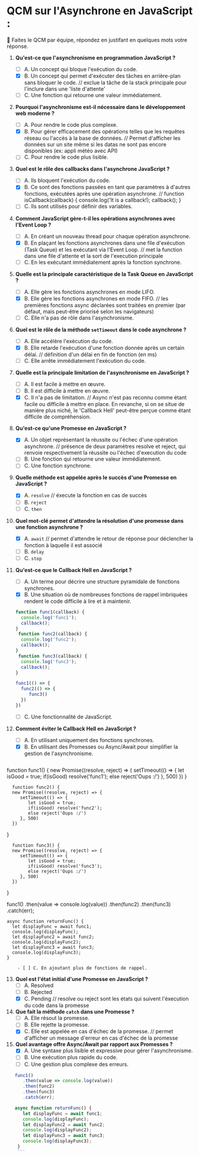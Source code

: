 # QCM sur l'Asynchrone en JavaScript :

:rocket: Faites le QCM par équipe, répondez en justifant en quelques mots votre réponse.

1. **Qu'est-ce que l'asynchronisme en programmation JavaScript ?**
   - [ ] A. Un concept qui bloque l'exécution du code.
   - [X] B. Un concept qui permet d'exécuter des tâches en arrière-plan sans bloquer le code. // exclue la tâche de la stack principale pour l'inclure dans une 'liste d'attente'
   - [ ] C. Une fonction qui retourne une valeur immédiatement.

1. **Pourquoi l'asynchronisme est-il nécessaire dans le développement web moderne ?**
   - [ ] A. Pour rendre le code plus complexe.
   - [X] B. Pour gérer efficacement des opérations telles que les requêtes réseau ou l'accès à la base de données. // Permet d'afficher les données sur un site même si les datas ne sont pas encore disponibles (ex: appli météo avec API)
   - [ ] C. Pour rendre le code plus lisible.

3. **Quel est le rôle des callbacks dans l'asynchrone JavaScript ?**
   - [ ] A. Ils bloquent l'exécution du code.
   - [X] B. Ce sont des fonctions passées en tant que paramètres à d'autres fonctions, exécutées après une opération asynchrone. // function isCallback(callback) {
      console.log('It is a callback!);
      callback();
   }
   - [ ] C. Ils sont utilisés pour définir des variables.

4. **Comment JavaScript gère-t-il les opérations asynchrones avec l'Event Loop ?**
   - [ ] A. En créant un nouveau thread pour chaque opération asynchrone.
   - [X] B. En plaçant les fonctions asynchrones dans une file d'exécution (Task Queue) et les exécutant via l'Event Loop. // met la function dans une file d'attente et la sort de l'execution principale
   - [ ] C. En les exécutant immédiatement après la fonction synchrone.

5. **Quelle est la principale caractéristique de la Task Queue en JavaScript ?**
   - [ ] A. Elle gère les fonctions asynchrones en mode LIFO.
   - [X] B. Elle gère les fonctions asynchrones en mode FIFO. // les premières fonctions async déclarées sont traitées en premier (par défaut, mais peut-être priorisé selon les navigateurs)
   - [ ] C. Elle n'a pas de rôle dans l'asynchronisme.

6. **Quel est le rôle de la méthode `setTimeout` dans le code asynchrone ?**
   - [ ] A. Elle accélère l'exécution du code.
   - [X] B. Elle retarde l'exécution d'une fonction donnée après un certain délai. // définition d'un délai en fin de fonction (en ms)
   - [ ] C. Elle arrête immédiatement l'exécution du code.

7. **Quelle est la principale limitation de l'asynchronisme en JavaScript ?**
   - [ ] A. Il est facile à mettre en œuvre.
   - [ ] B. Il est difficile à mettre en œuvre.
   - [X] C. Il n'a pas de limitation. // Async n'est pas reconnu comme étant facile ou difficile à mettre en place. En revanche, si on se situe de manière plus niché, le 'Callback Hell' peut-être perçue comme étant difficile de compréhension.

8. **Qu'est-ce qu'une Promesse en JavaScript ?**
   - [X] A. Un objet représentant la réussite ou l'échec d'une opération asynchrone. // présence de deux paramètres resolve et reject, qui renvoie respectivement la réussite ou l'échec d'execution du code
   - [ ] B. Une fonction qui retourne une valeur immédiatement.
   - [ ] C. Une fonction synchrone.

9. **Quelle méthode est appelée après le succès d'une Promesse en JavaScript ?**
   - [X] A. `resolve` // éxecute la fonction en cas de succès
   - [ ] B. `reject`
   - [ ] C. `then`

10. **Quel mot-clé permet d'attendre la résolution d'une promesse dans une fonction asynchrone ?**
    - [X] A. `await` // permet d'attendre le retour de réponse pour déclencher la fonction à laquelle il est associé
    - [ ] B. `delay`
    - [ ] C. `stop`

11. **Qu'est-ce que le Callback Hell en JavaScript ?**
    - [ ] A. Un terme pour décrire une structure pyramidale de fonctions synchrones.
    - [X] B. Une situation où de nombreuses fonctions de rappel imbriquées rendent le code difficile à lire et à maintenir.
    ```javascript
    function func1(callback) {
      console.log('func1');
      callback();
    }
     function func2(callback) {
      console.log('func2');
      callback();
    }
     function func3(callback) {
      console.log('func3');
      callback();
    }

    func1(() => {
      func2(() => {
         func3()
      })
    })
    ```
    
    - [ ] C. Une fonctionnalité de JavaScript.

12. **Comment éviter le Callback Hell en JavaScript ?**
    - [ ] A. En utilisant uniquement des fonctions synchrones.
    - [X] B. En utilisant des Promesses ou Async/Await pour simplifier la gestion de l'asynchronisme.

    ```javascript
   function func1() {
      new Promise((resolve, reject) => {
         setTimeout(() => {
            let isGood = true;
            if(isGood) resolve('func1');
            else reject('Oups :/')
         }, 500)
      })
   }

      function func2() {
      new Promise((resolve, reject) => {
         setTimeout(() => {
            let isGood = true;
            if(isGood) resolve('func2');
            else reject('Oups :/')
         }, 500)
      })
   }
   
      function func3() {
      new Promise((resolve, reject) => {
         setTimeout(() => {
            let isGood = true;
            if(isGood) resolve('func3');
            else reject('Oups :/')
         }, 500)
      })
   }

   func1()
      .then(value => console.log(value))
      .then(func2)
      .then(func3)
      .catch(err);

    async function returnFunc() {
      let displayFunc = await func1;
      console.log(displayFunc);
      let displayFunc2 = await func2;
      console.log(displayFunc2);
      let displayFunc3 = await func3;
      console.log(displayFunc3);
    }
```
    - [ ] C. En ajoutant plus de fonctions de rappel.
```
13. **Quel est l'état initial d'une Promesse en JavaScript ?**
    - [ ] A. Resolved
    - [ ] B. Rejected
    - [X] C. Pending // resolve ou reject sont les états qui suivent l'éxecution du code dans la promesse

14. **Que fait la méthode `catch` dans une Promesse ?**
    - [ ] A. Elle résout la promesse.
    - [ ] B. Elle rejette la promesse.
    - [X] C. Elle est appelée en cas d'échec de la promesse. // permet d'afficher un message d'erreur en cas d'échec de la promesse

15. **Quel avantage offre Async/Await par rapport aux Promesses ?**
    - [X] A. Une syntaxe plus lisible et expressive pour gérer l'asynchronisme.
    - [ ] B. Une exécution plus rapide du code.
    - [ ] C. Une gestion plus complexe des erreurs.

```javascript
   func1()
      .then(value => console.log(value))
      .then(func2)
      .then(func3)
      .catch(err);

   async function returnFunc() {
      let displayFunc = await func1;
      console.log(displayFunc);
      let displayFunc2 = await func2;
      console.log(displayFunc2);
      let displayFunc3 = await func3;
      console.log(displayFunc3);
    }
    ```
